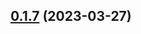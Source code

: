 ## [0.1.7](https://github.com/WorldSellerGame/world-seller/compare/v0.1.6...v0.1.7) (2023-03-27)



